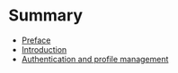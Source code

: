 # Summary

* [Preface](README.md)
* [Introduction](chapters/introduction.md)
* [Authentication and profile management](chapters/authenticationAndProfileManagement.md)


